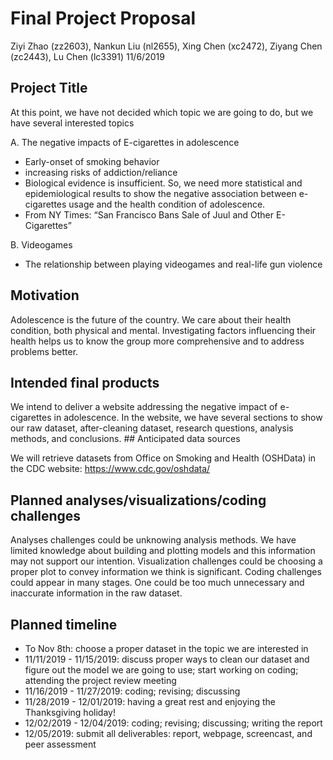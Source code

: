 Final Project Proposal
================
Ziyi Zhao (zz2603), Nankun Liu (nl2655), Xing Chen (xc2472), Ziyang Chen (zc2443), Lu Chen (lc3391)
11/6/2019

Project Title
-------------

At this point, we have not decided which topic we are going to do, but we have several interested topics

A. The negative impacts of E-cigarettes in adolescence

-   Early-onset of smoking behavior
-   increasing risks of addiction/reliance
-   Biological evidence is insufficient. So, we need more statistical and epidemiological results to show the negative association between e-cigarettes usage and the health condition of adolescence.
-   From NY Times: “San Francisco Bans Sale of Juul and Other E-Cigarettes”

B. Videogames

-   The relationship between playing videogames and real-life gun violence

Motivation
----------

Adolescence is the future of the country. We care about their health condition, both physical and mental. Investigating factors influencing their health helps us to know the group more comprehensive and to address problems better.

Intended final products
-----------------------

We intend to deliver a website addressing the negative impact of e-cigarettes in adolescence. In the website, we have several sections to show our raw dataset, after-cleaning dataset, research questions, analysis methods, and conclusions. \#\# Anticipated data sources

We will retrieve datasets from Office on Smoking and Health (OSHData) in the CDC website: <https://www.cdc.gov/oshdata/>

Planned analyses/visualizations/coding challenges
-------------------------------------------------

Analyses challenges could be unknowing analysis methods. We have limited knowledge about building and plotting models and this information may not support our intention. Visualization challenges could be choosing a proper plot to convey information we think is significant. Coding challenges could appear in many stages. One could be too much unnecessary and inaccurate information in the raw dataset.

Planned timeline
----------------

-   To Nov 8th: choose a proper dataset in the topic we are interested in
-   11/11/2019 - 11/15/2019: discuss proper ways to clean our dataset and figure out the model we are going to use; start working on coding; attending the project review meeting
-   11/16/2019 - 11/27/2019: coding; revising; discussing
-   11/28/2019 - 12/01/2019: having a great rest and enjoying the Thanksgiving holiday!
-   12/02/2019 - 12/04/2019: coding; revising; discussing; writing the report
-   12/05/2019: submit all deliverables: report, webpage, screencast, and peer assessment
